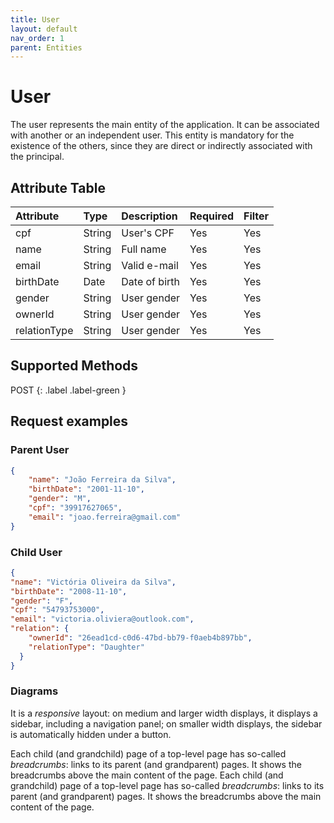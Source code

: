 ```yaml
---
title: User
layout: default
nav_order: 1
parent: Entities
---
```


# User

The user represents the main entity of the application. It can be associated with another or an independent user. This entity is mandatory for the existence of the others, since they are direct or indirectly associated with the principal.

## Attribute Table

| Attribute    | Type   | Description   | Required | Filter |
|:-------------|:-------|:--------------|:---------|:-------|
| cpf          | String | User's CPF    | Yes      |Yes     |
| name         | String | Full name     | Yes      |Yes     |
| email        | String | Valid e-mail  | Yes      |Yes     |
| birthDate    | Date   | Date of birth | Yes      |Yes     |
| gender       | String | User gender   | Yes      |Yes     |
| ownerId      | String | User gender   | Yes      |Yes     |
| relationType | String | User gender   | Yes      |Yes     |

## Supported Methods

<span class="fs-5 lh-default">
POST
{: .label .label-green }


## Request examples

### Parent User

```json
{
    "name": "João Ferreira da Silva",
    "birthDate": "2001-11-10",
    "gender": "M",
    "cpf": "39917627065",
    "email": "joao.ferreira@gmail.com"
}
```

### Child User
```json
{
"name": "Victória Oliveira da Silva",
"birthDate": "2008-11-10",
"gender": "F",
"cpf": "54793753000",
"email": "victoria.oliviera@outlook.com",
"relation": {
    "ownerId": "26ead1cd-c0d6-47bd-bb79-f0aeb4b897bb",
    "relationType": "Daughter"
  }
}
```
### Diagrams

It is a *responsive* layout: on medium and larger width displays, it displays a sidebar, including a navigation panel; on smaller width displays, the sidebar is automatically hidden under a button.

Each child (and grandchild) page of a top-level page has so-called *breadcrumbs*: links to its parent (and grandparent) pages. It shows the breadcrumbs above the main content of the page.
Each child (and grandchild) page of a top-level page has so-called *breadcrumbs*: links to its parent (and grandparent) pages. It shows the breadcrumbs above the main content of the page.

